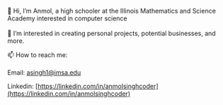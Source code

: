 👋 Hi, I’m Anmol, a high schooler at the Illinois Mathematics and Science Academy interested in computer science<br><br>
👀 I’m interested in creating personal projects, potential businesses, and more.
  
📫 How to reach me: <br><br>
Email:
[asingh1@imsa.edu](mailto:asingh1@imsa.edu)

Linkedin:
[https://linkedin.com/in/anmolsinghcoder](https://linkedin.com/in/anmolsinghcoder)


<!---
AnSingh1/AnSingh1 is a ✨ special ✨ repository because its `README.md` (this file) appears on your GitHub profile.
You can click the Preview link to take a look at your changes.
--->
